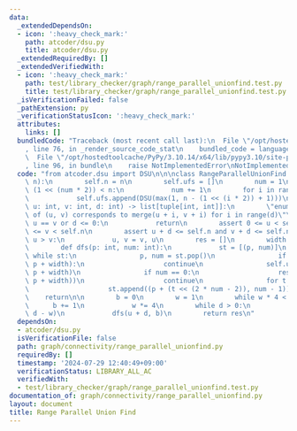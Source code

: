 ```yaml
---
data:
  _extendedDependsOn:
  - icon: ':heavy_check_mark:'
    path: atcoder/dsu.py
    title: atcoder/dsu.py
  _extendedRequiredBy: []
  _extendedVerifiedWith:
  - icon: ':heavy_check_mark:'
    path: test/library_checker/graph/range_parallel_unionfind.test.py
    title: test/library_checker/graph/range_parallel_unionfind.test.py
  _isVerificationFailed: false
  _pathExtension: py
  _verificationStatusIcon: ':heavy_check_mark:'
  attributes:
    links: []
  bundledCode: "Traceback (most recent call last):\n  File \"/opt/hostedtoolcache/PyPy/3.10.14/x64/lib/pypy3.10/site-packages/onlinejudge_verify/documentation/build.py\"\
    , line 76, in _render_source_code_stat\n    bundled_code = language.bundle(\n\
    \  File \"/opt/hostedtoolcache/PyPy/3.10.14/x64/lib/pypy3.10/site-packages/onlinejudge_verify/languages/python.py\"\
    , line 96, in bundle\n    raise NotImplementedError\nNotImplementedError\n"
  code: "from atcoder.dsu import DSU\n\n\nclass RangeParallelUnionFind:\n    def __init__(self,\
    \ n):\n        self.n = n\n        self.ufs = []\n        num = 1\n        while\
    \ (1 << (num * 2)) < n:\n            num += 1\n        for i in range(num):\n\
    \            self.ufs.append(DSU(max(1, n - (1 << (i * 2)) + 1)))\n\n    def enumerate(self,\
    \ u: int, v: int, d: int) -> list[tuple[int, int]]:\n        \"enumerate pair\
    \ of (u, v) corresponds to merge(u + i, v + i) for i in range(d)\"\n        if\
    \ u == v or d <= 0:\n            return\n        assert 0 <= u < self.n and 0\
    \ <= v < self.n\n        assert u + d <= self.n and v + d <= self.n\n        if\
    \ u > v:\n            u, v = v, u\n        res = []\n        width = v - u\n\n\
    \        def dfs(p: int, num: int):\n            st = [(p, num)]\n           \
    \ while st:\n                p, num = st.pop()\n                if self.ufs[num].same(p,\
    \ p + width):\n                    continue\n                self.ufs[num].merge(p,\
    \ p + width)\n                if num == 0:\n                    res.append((p,\
    \ p + width))\n                    continue\n                for t in range(4):\n\
    \                    st.append((p + (t << (2 * num - 2)), num - 1))\n        \
    \    return\n\n        b = 0\n        w = 1\n        while w * 4 < d:\n      \
    \      b += 1\n            w *= 4\n        while d > 0:\n            d = max(0,\
    \ d - w)\n            dfs(u + d, b)\n        return res\n"
  dependsOn:
  - atcoder/dsu.py
  isVerificationFile: false
  path: graph/connectivity/range_parallel_unionfind.py
  requiredBy: []
  timestamp: '2024-07-29 12:40:49+09:00'
  verificationStatus: LIBRARY_ALL_AC
  verifiedWith:
  - test/library_checker/graph/range_parallel_unionfind.test.py
documentation_of: graph/connectivity/range_parallel_unionfind.py
layout: document
title: Range Parallel Union Find
---
```

